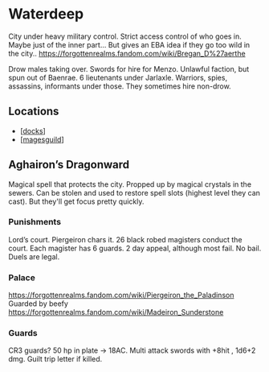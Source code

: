 # Waterdeep
City under heavy military control. Strict access control of who goes in.
Maybe just of the inner part...
But gives an EBA idea if they go too wild in the city..
https://forgottenrealms.fandom.com/wiki/Bregan_D%27aerthe

Drow males taking over. Swords for hire for Menzo. Unlawful faction, but spun out of Baenrae.
6 lieutenants under Jarlaxle. Warriors, spies, assassins, informants under those.
They sometimes hire non-drow.

## Locations
- [[docks]]
- [[magesguild]]

## Aghairon’s Dragonward
Magical spell that protects the city.
Propped up by magical crystals in the sewers. Can be stolen and used to restore spell slots (highest level they can cast). But they'll get focus pretty quickly.

### Punishments
Lord’s court. Piergeiron chars it.  26 black robed magisters conduct the court. Each magister has 6 guards. 2 day appeal, although most fail. No bail. Duels are legal.

### Palace
https://forgottenrealms.fandom.com/wiki/Piergeiron_the_Paladinson
Guarded by beefy https://forgottenrealms.fandom.com/wiki/Madeiron_Sunderstone

### Guards
CR3 guards? 50 hp in plate -> 18AC.
Multi attack swords with +8hit , 1d6+2 dmg.
Guilt trip letter if killed.

[//begin]: # "Autogenerated link references for markdown compatibility"
[docks]: docks "Waterdeep Docks"
[magesguild]: magesguild "Mages Guild"
[//end]: # "Autogenerated link references"
